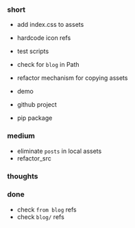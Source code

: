 ### short

- add index.css to assets
- hardcode icon refs
- test scripts

- check for `blog` in Path
- refactor mechanism for copying assets

- demo

- github project
- pip package

### medium

- eliminate `posts` in local assets
- refactor_src

### thoughts

### done

- check `from blog` refs
- check `blog/` refs

